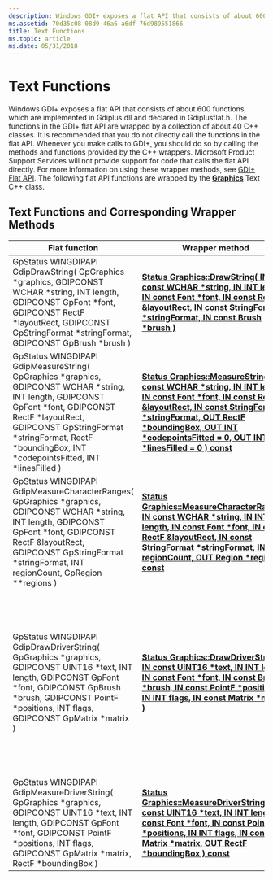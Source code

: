 ```yaml
---
description: Windows GDI+ exposes a flat API that consists of about 600 functions. These flat API functions are wrapped by the Graphics Text C++ class.
ms.assetid: 70d35c08-08d9-46a6-a6df-76d989551866
title: Text Functions
ms.topic: article
ms.date: 05/31/2018
---
```


# Text Functions

Windows GDI+ exposes a flat API that consists of about 600 functions, which are implemented in Gdiplus.dll and declared in Gdiplusflat.h. The functions in the GDI+ flat API are wrapped by a collection of about 40 C++ classes. It is recommended that you do not directly call the functions in the flat API. Whenever you make calls to GDI+, you should do so by calling the methods and functions provided by the C++ wrappers. Microsoft Product Support Services will not provide support for code that calls the flat API directly. For more information on using these wrapper methods, see [GDI+ Flat API](-gdiplus-flatapi-flat.md). The following flat API functions are wrapped by the [**Graphics**](/windows/desktop/api/gdiplusgraphics/nl-gdiplusgraphics-graphics) Text C++ class.

## Text Functions and Corresponding Wrapper Methods



| Flat function                                                                                                                                                                                                                                                                   | Wrapper method                                                                                                                                                                                                                                                                                                                                                                        | Remarks                                                                                                                                                                                                           |
|---------------------------------------------------------------------------------------------------------------------------------------------------------------------------------------------------------------------------------------------------------------------------------|---------------------------------------------------------------------------------------------------------------------------------------------------------------------------------------------------------------------------------------------------------------------------------------------------------------------------------------------------------------------------------------|-------------------------------------------------------------------------------------------------------------------------------------------------------------------------------------------------------------------|
| GpStatus WINGDIPAPI GdipDrawString( GpGraphics \*graphics, GDIPCONST WCHAR \*string, INT length, GDIPCONST GpFont \*font, GDIPCONST RectF \*layoutRect, GDIPCONST GpStringFormat \*stringFormat, GDIPCONST GpBrush \*brush )<br/>                                         | [**Status Graphics::DrawString( IN const WCHAR \*string, IN INT length, IN const Font \*font, IN const RectF &layoutRect, IN const StringFormat \*stringFormat, IN const Brush \*brush )**](/previous-versions//ms535991(v=vs.85))<br/>                                                                                      | Draws a string based on a font, a layout rectangle, and a format.                                                                                                                                                 |
| GpStatus WINGDIPAPI GdipMeasureString( GpGraphics \*graphics, GDIPCONST WCHAR \*string, INT length, GDIPCONST GpFont \*font, GDIPCONST RectF \*layoutRect, GDIPCONST GpStringFormat \*stringFormat, RectF \*boundingBox, INT \*codepointsFitted, INT \*linesFilled )<br/> | [**Status Graphics::MeasureString( IN const WCHAR \*string, IN INT length, IN const Font \*font, IN const RectF &layoutRect, IN const StringFormat \*stringFormat, OUT RectF \*boundingBox, OUT INT \*codepointsFitted = 0, OUT INT \*linesFilled = 0 ) const**](/previous-versions//ms535831(v=vs.85))<br/> | Measures the extent of the string in the specified font, format, and layout rectangle.                                                                                                                            |
| GpStatus WINGDIPAPI GdipMeasureCharacterRanges( GpGraphics \*graphics, GDIPCONST WCHAR \*string, INT length, GDIPCONST GpFont \*font, GDIPCONST RectF &layoutRect, GDIPCONST GpStringFormat \*stringFormat, INT regionCount, GpRegion \*\*regions )<br/>                  | [**Status Graphics::MeasureCharacterRanges( IN const WCHAR \*string, IN INT length, IN const Font \*font, IN const RectF &layoutRect, IN const StringFormat \*stringFormat, IN INT regionCount, OUT Region \*regions ) const**](/windows/desktop/api/Gdiplusgraphics/nf-gdiplusgraphics-graphics-measurecharacterranges)<br/>                                  | Gets a set of regions each of which bounds a range of character positions within a string.                                                                                                                        |
| GpStatus WINGDIPAPI GdipDrawDriverString( GpGraphics \*graphics, GDIPCONST UINT16 \*text, INT length, GDIPCONST GpFont \*font, GDIPCONST GpBrush \*brush, GDIPCONST PointF \*positions, INT flags, GDIPCONST GpMatrix \*matrix )<br/>                                     | [**Status Graphics::DrawDriverString( IN const UINT16 \*text, IN INT length, IN const Font \*font, IN const Brush \*brush, IN const PointF \*positions, IN INT flags, IN const Matrix \*matrix )**](/windows/desktop/api/Gdiplusgraphics/nf-gdiplusgraphics-graphics-drawdriverstring)<br/>                                                                           | Draws characters at the specified positions. The method gives the client complete control over the appearance of text. The method assumes that the client has already set up the format and layout to be applied. |
| GpStatus WINGDIPAPI GdipMeasureDriverString( GpGraphics \*graphics, GDIPCONST UINT16 \*text, INT length, GDIPCONST GpFont \*font, GDIPCONST PointF \*positions, INT flags, GDIPCONST GpMatrix \*matrix, RectF \*boundingBox )<br/>                                        | [**Status Graphics::MeasureDriverString( IN const UINT16 \*text, IN INT length, IN const Font \*font, IN const PointF \*positions, IN INT flags, IN const Matrix \*matrix, OUT RectF \*boundingBox ) const**](/windows/desktop/api/Gdiplusgraphics/nf-gdiplusgraphics-graphics-measuredriverstring)<br/>                                                        | Measures the bounding box for the specified characters and their corresponding positions.                                                                                                                         |



 

 

 
